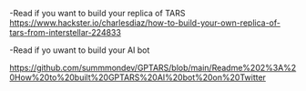 -Read if you want to build your replica of TARS
https://www.hackster.io/charlesdiaz/how-to-build-your-own-replica-of-tars-from-interstellar-224833

-Read if yo uwant to build your AI bot

https://github.com/summmondev/GPTARS/blob/main/Readme%202%3A%20How%20to%20built%20GPTARS%20AI%20bot%20on%20Twitter
